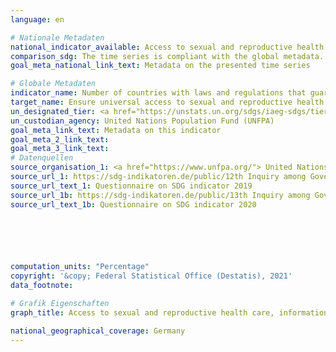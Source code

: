 ```yaml
---
language: en    

# Nationale Metadaten    
national_indicator_available: Access to sexual and reproductive health care, information and education    
comparison_sdg: The time series is compliant with the global metadata.    
goal_meta_national_link_text: Metadata on the presented time series    

# Globale Metadaten    
indicator_name: Number of countries with laws and regulations that guarantee full and equal access to women and men aged 15 years and older to sexual and reproductive health care, information and education    
target_name: Ensure universal access to sexual and reproductive health and reproductive rights as agreed in accordance with the Programme of Action of the International Conference on Population and Development and the Beijing Platform for Action and the outcome documents of their review conferences    
un_designated_tier: <a href="https://unstats.un.org/sdgs/iaeg-sdgs/tier-classification/" title="Click here for more information on the UN tier classification."  target="_blank">Tier II</a>    
un_custodian_agency: United Nations Population Fund (UNFPA)    
goal_meta_link_text: Metadata on this indicator    
goal_meta_2_link_text:     
goal_meta_3_link_text:         
# Datenquellen
source_organisation_1: <a href="https://www.unfpa.org/"> United Nations Population Fund (UNFPA) </a>
source_url_1: https://sdg-indikatoren.de/public/12th Inquiry among Governments on Population and Development 2021_RH Module.pdf
source_url_text_1: Questionnaire on SDG indicator 2019
source_url_1b: https://sdg-indikatoren.de/public/13th Inquiry among Governments on Population and Development 2021_RH Module.pdf
source_url_text_1b: Questionnaire on SDG indicator 2020





    
computation_units: "Percentage"    
copyright: '&copy; Federal Statistical Office (Destatis), 2021'    
data_footnote:     

# Grafik Eigenschaften    
graph_title: Access to sexual and reproductive health care, information and education    

national_geographical_coverage: Germany    
---
```


<span></span>